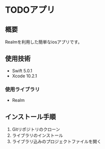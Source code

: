 # TODOアプリ

## 概要

Realmを利用した簡単なiosアプリです。

## 使用技術

- Swift 5.0.1
- Xcode 10.2.1

### 使用ライブラリ

- Realm

## インストール手順

1. Gitリポジトリのクローン
1. ライブラリのインストール
1. ライブラリ込みのプロジェクトファイルを開く
